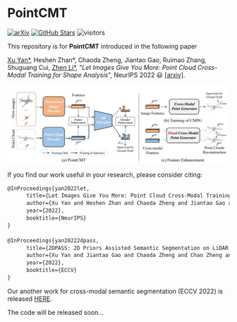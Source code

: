 # PointCMT
[![arXiv](https://img.shields.io/badge/arXiv-2203.09065-b31b1b.svg)](https://arxiv.org/pdf/2210.04208.pdf)
[![GitHub Stars](https://img.shields.io/github/stars/ZhanHeshen/PointCMT?style=social)](https://github.com/ZhanHeshen/PointCMT)
![visitors](https://visitor-badge.glitch.me/badge?page_id=https://github.com/ZhanHeshen/PointCMT)

This repository is for **PointCMT** introduced in the following paper

[Xu Yan*](https://yanx27.github.io/), Heshen Zhan*, Chaoda Zheng, Jiantao Gao, Ruimao Zhang, Shuguang Cui, 
[Zhen Li*](https://mypage.cuhk.edu.cn/academics/lizhen/), 
"*Let Images Give You More: Point Cloud Cross-Modal Training for Shape Analysis*", NeurIPS 2022 :smiley: [[arxiv]](https://arxiv.org/pdf/2210.04208.pdf).

![image](figures/pipeline.jpg)

If you find our work useful in your research, please consider citing:
```latex
@InProceedings{yan2022let,
      title={Let Images Give You More: Point Cloud Cross-Modal Training for Shape Analysis}, 
      author={Xu Yan and Heshen Zhan and Chaoda Zheng and Jiantao Gao and Ruimao Zhang and Shuguang Cui and Zhen Li},
      year={2022},
      booktitle={NeurIPS}
}

@InProceedings{yan20222dpass,
      title={2DPASS: 2D Priors Assisted Semantic Segmentation on LiDAR Point Clouds}, 
      author={Xu Yan and Jiantao Gao and Chaoda Zheng and Chao Zheng and Ruimao Zhang and Shuguang Cui and Zhen Li},
      year={2022},
      booktitle={ECCV}
}
```
Our another work for cross-modal semantic segmentation (ECCV 2022) is released [HERE](https://github.com/yanx27/2DPASS).

The code will be released soon...
